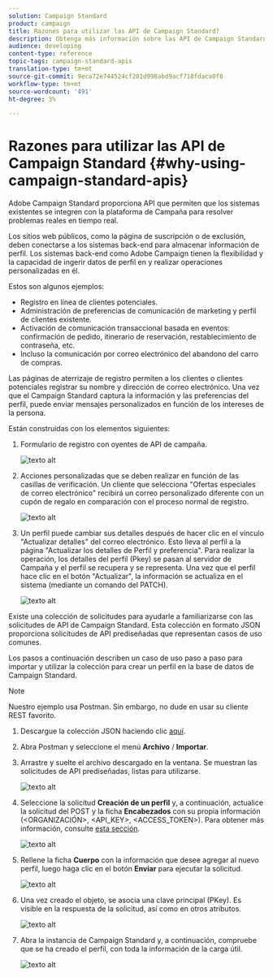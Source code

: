 ```yaml
---
solution: Campaign Standard
product: campaign
title: Razones para utilizar las API de Campaign Standard?
description: Obtenga más información sobre las API de Campaign Standard y por qué utilizarlas.
audience: developing
content-type: reference
topic-tags: campaign-standard-apis
translation-type: tm+mt
source-git-commit: 9eca72e744524cf201d998abd9acf718fdaca0f8
workflow-type: tm+mt
source-wordcount: '491'
ht-degree: 3%

---
```



# Razones para utilizar las API de Campaign Standard {#why-using-campaign-standard-apis}

Adobe Campaign Standard proporciona API que permiten que los sistemas existentes se integren con la plataforma de Campaña para resolver problemas reales en tiempo real.

Los sitios web públicos, como la página de suscripción o de exclusión, deben conectarse a los sistemas back-end para almacenar información de perfil. Los sistemas back-end como Adobe Campaign tienen la flexibilidad y la capacidad de ingerir datos de perfil en y realizar operaciones personalizadas en él.

Estos son algunos ejemplos:

* Registro en línea de clientes potenciales.
* Administración de preferencias de comunicación de marketing y perfil de clientes existente.
* Activación de comunicación transaccional basada en eventos: confirmación de pedido, itinerario de reservación, restablecimiento de contraseña, etc.
* Incluso la comunicación por correo electrónico del abandono del carro de compras.

Las páginas de aterrizaje de registro permiten a los clientes o clientes potenciales registrar su nombre y dirección de correo electrónico. Una vez que el Campaign Standard captura la información y las preferencias del perfil, puede enviar mensajes personalizados en función de los intereses de la persona.

Están construidas con los elementos siguientes:

1. Formulario de registro con oyentes de API de campaña.

   ![texto alt](assets/apis_uc1.png)

1. Acciones personalizadas que se deben realizar en función de las casillas de verificación. Un cliente que selecciona &quot;Ofertas especiales de correo electrónico&quot; recibirá un correo personalizado diferente con un cupón de regalo en comparación con el proceso normal de registro.

   ![texto alt](assets/apis_uc2.png)

1. Un perfil puede cambiar sus detalles después de hacer clic en el vínculo &quot;Actualizar detalles&quot; del correo electrónico. Esto lleva al perfil a la página &quot;Actualizar los detalles de Perfil y preferencia&quot;. Para realizar la operación, los detalles del perfil (Pkey) se pasan al servidor de Campaña y el perfil se recupera y se representa. Una vez que el perfil hace clic en el botón &quot;Actualizar&quot;, la información se actualiza en el sistema (mediante un comando del PATCH).

   ![texto alt](assets/apis_uc3.png)

Existe una colección de solicitudes para ayudarle a familiarizarse con las solicitudes de API de Campaign Standard. Esta colección en formato JSON proporciona solicitudes de API prediseñadas que representan casos de uso comunes.

Los pasos a continuación describen un caso de uso paso a paso para importar y utilizar la colección para crear un perfil en la base de datos de Campaign Standard.

>[!NOTE]
>
>Nuestro ejemplo usa Postman. Sin embargo, no dude en usar su cliente REST favorito.

1. Descargue la colección JSON haciendo clic [aquí](https://helpx.adobe.com/content/dam/help/en/campaign/kb/working-with-acs-api/_jcr_content/main-pars/download_section/download-1/KB_postman_collection.json.zip).

1. Abra Postman y seleccione el menú **Archivo** / **Importar**.

1. Arrastre y suelte el archivo descargado en la ventana. Se muestran las solicitudes de API prediseñadas, listas para utilizarse.

   ![texto alt](assets/postman_collection.png)

1. Seleccione la solicitud **Creación de un perfil** y, a continuación, actualice la solicitud del POST y la ficha **Encabezados** con su propia información (&lt;ORGANIZACIÓN>, &lt;API_KEY>, &lt;ACCESS_TOKEN>). Para obtener más información, consulte [esta sección](../../api/using/setting-up-api-access.md).

   ![texto alt](assets/postman_uc1.png)

1. Rellene la ficha **Cuerpo** con la información que desee agregar al nuevo perfil, luego haga clic en el botón **Enviar** para ejecutar la solicitud.

   ![texto alt](assets/postman_uc2.png)

1. Una vez creado el objeto, se asocia una clave principal (PKey). Es visible en la respuesta de la solicitud, así como en otros atributos.

   ![texto alt](assets/postman_uc3.png)

1. Abra la instancia de Campaign Standard y, a continuación, compruebe que se ha creado el perfil, con toda la información de la carga útil.

   ![texto alt](assets/postman_uc4.png)
